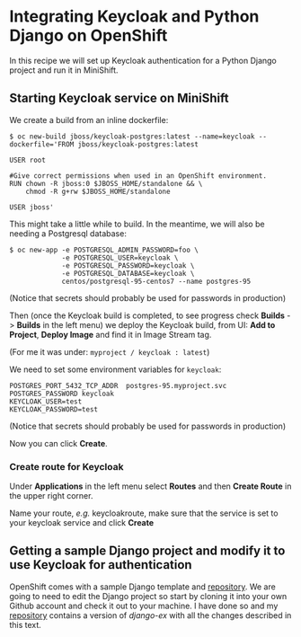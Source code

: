 # Integrating Keycloak and Python Django on OpenShift
In this recipe we will set up Keycloak authentication for a Python Django project and run it in MiniShift.

## Starting Keycloak service on MiniShift
We create a build from an inline dockerfile:
```
$ oc new-build jboss/keycloak-postgres:latest --name=keycloak --dockerfile='FROM jboss/keycloak-postgres:latest
 
USER root

#Give correct permissions when used in an OpenShift environment.
RUN chown -R jboss:0 $JBOSS_HOME/standalone && \
    chmod -R g+rw $JBOSS_HOME/standalone

USER jboss'
```
This might take a little while to build. In the meantime, we will also be needing a Postgresql database:
```
$ oc new-app -e POSTGRESQL_ADMIN_PASSWORD=foo \
             -e POSTGRESQL_USER=keycloak \
             -e POSTGRESQL_PASSWORD=keycloak \
             -e POSTGRESQL_DATABASE=keycloak \
             centos/postgresql-95-centos7 --name postgres-95
```
(Notice that secrets should probably be used for passwords in production)

Then (once the Keycloak build is completed, to see progress check **Builds** -> **Builds** in the left menu) we deploy the Keycloak build, from UI: **Add to Project**, **Deploy Image** and find it in Image Stream tag.

(For me it was under: `myproject / keycloak : latest`)

We need to set some environment variables for `keycloak`:
```
POSTGRES_PORT_5432_TCP_ADDR  postgres-95.myproject.svc
POSTGRES_PASSWORD keycloak
KEYCLOAK_USER=test
KEYCLOAK_PASSWORD=test
```
(Notice that secrets should probably be used for passwords in production)

Now you can click **Create**.

### Create route for Keycloak
Under **Applications** in the left menu select **Routes** and then **Create Route** in the upper right corner. 

Name your route, _e.g._ keycloakroute, make sure that the service is set to your keycloak service and click **Create**

## Getting a sample Django project and modify it to use Keycloak for authentication
OpenShift comes with a sample Django template and [repository](https://github.com/openshift/django-ex). 
We are going to need to edit the Django project so start by cloning it into your own Github account and 
check it out to your machine. I have done so and my [repository](https://github.com/jonalv/django-ex)
contains a version of _django-ex_ with all the changes described in this text.


